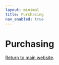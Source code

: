 ```yaml
---
layout: minimal
title: Purchasing
nav_enabled: true
---
```


# Purchasing
[Return to main website]({{site.baseurl}}/).
